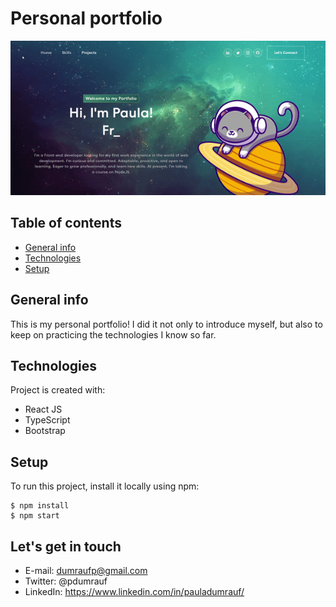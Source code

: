 
# Personal portfolio

![VideoGif](public/portfolio.gif)

## Table of contents
* [General info](#general-info)
* [Technologies](#technologies)
* [Setup](#setup)

## General info
This is my personal portfolio! I did it not only to introduce myself, but also to keep on practicing the technologies I know so far.
	
## Technologies
Project is created with:
* React JS
* TypeScript
* Bootstrap
	
## Setup
To run this project, install it locally using npm:

```
$ npm install
$ npm start
```

## Let's get in touch

- E-mail: dumraufp@gmail.com
- Twitter: @pdumrauf
- LinkedIn: https://www.linkedin.com/in/pauladumrauf/